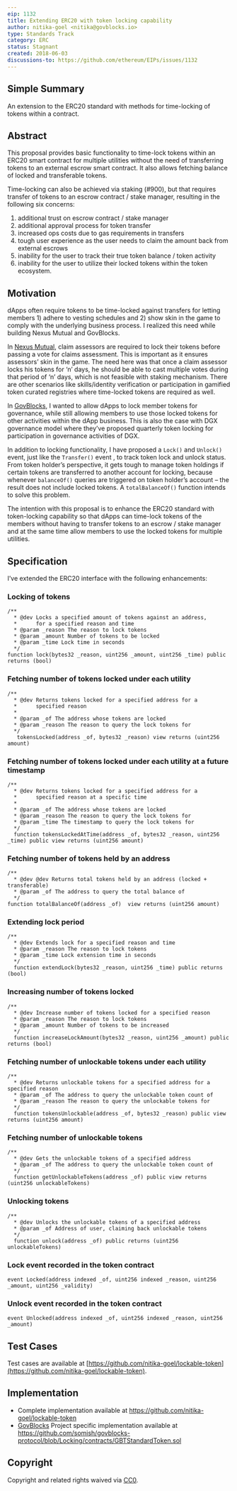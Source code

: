 ```yaml
---
eip: 1132
title: Extending ERC20 with token locking capability
author: nitika-goel <nitika@govblocks.io>
type: Standards Track
category: ERC
status: Stagnant
created: 2018-06-03
discussions-to: https://github.com/ethereum/EIPs/issues/1132
---
```


## Simple Summary

An extension to the ERC20 standard with methods for time-locking of tokens within a contract.

## Abstract

This proposal provides basic functionality to time-lock tokens within an ERC20 smart contract for multiple utilities without the need of transferring tokens to an external escrow smart contract.  It also allows fetching balance of locked and transferable tokens. 

Time-locking can also be achieved via staking (#900), but that requires transfer of tokens to an escrow contract / stake manager, resulting in the following six concerns: 

1. additional trust on escrow contract / stake manager 
2. additional approval process for token transfer
3. increased ops costs due to gas requirements in transfers
4. tough user experience as the user needs to claim the amount back from external escrows 
5. inability for the user to track their true token balance / token activity 
6. inability for the user to utilize their locked tokens within the token ecosystem.

## Motivation

dApps often require tokens to be time-locked against transfers for letting members 1) adhere to vesting schedules and 2) show skin in the game to comply with the underlying business process. I realized this need while building Nexus Mutual and GovBlocks. 

In [Nexus Mutual](https://nexusmutual.io), claim assessors are required to lock their tokens before passing a vote for claims assessment. This is important as it ensures assessors’ skin in the game. The need here was that once a claim assessor locks his tokens for ‘n’ days, he should be able to cast multiple votes during that period of ‘n’ days, which is not feasible with staking mechanism.  There are other scenarios like skills/identity verification or participation in gamified token curated registries where time-locked tokens are required as well. 

In [GovBlocks](https://govblocks.io), I wanted to allow dApps to lock member tokens for governance, while still allowing members to use those locked tokens for other activities within the dApp business. This is also the case with DGX governance model where they’ve proposed quarterly token locking for participation in governance activities of DGX. 

In addition to locking functionality, I have proposed a `Lock()` and `Unlock()` event, just like the `Transfer()` event , to track token lock and unlock status. From token holder’s perspective, it gets tough to manage token holdings if certain tokens are transferred to another account for locking, because whenever `balanceOf()` queries are triggered on token holder’s account – the result does not include locked tokens. A `totalBalanceOf()` function intends to solve this problem.  

The intention with this proposal is to enhance the ERC20 standard with token-locking capability so that dApps can time-lock tokens of the members without having to transfer tokens to an escrow / stake manager and at the same time allow members to use the locked tokens for multiple utilities.

## Specification

I’ve extended the ERC20 interface with the following enhancements:

### Locking of tokens
```solidity
/**
  * @dev Locks a specified amount of tokens against an address,
  *      for a specified reason and time
  * @param _reason The reason to lock tokens
  * @param _amount Number of tokens to be locked
  * @param _time Lock time in seconds
  */
function lock(bytes32 _reason, uint256 _amount, uint256 _time) public returns (bool)
```

### Fetching number of tokens locked under each utility
```solidity
/**
  * @dev Returns tokens locked for a specified address for a
  *      specified reason
  *
  * @param _of The address whose tokens are locked
  * @param _reason The reason to query the lock tokens for
  */
   tokensLocked(address _of, bytes32 _reason) view returns (uint256 amount)
```

### Fetching number of tokens locked under each utility at a future timestamp
```solidity
/**
  * @dev Returns tokens locked for a specified address for a
  *      specified reason at a specific time
  *
  * @param _of The address whose tokens are locked
  * @param _reason The reason to query the lock tokens for
  * @param _time The timestamp to query the lock tokens for
  */
  function tokensLockedAtTime(address _of, bytes32 _reason, uint256 _time) public view returns (uint256 amount)
```

### Fetching number of tokens held by an address
```solidity
/**
  * @dev @dev Returns total tokens held by an address (locked + transferable)
  * @param _of The address to query the total balance of
  */
function totalBalanceOf(address _of)  view returns (uint256 amount)
```

### Extending lock period
```solidity
/**
  * @dev Extends lock for a specified reason and time
  * @param _reason The reason to lock tokens
  * @param _time Lock extension time in seconds
  */
  function extendLock(bytes32 _reason, uint256 _time) public returns (bool)
```

### Increasing number of tokens locked
```solidity
/**
  * @dev Increase number of tokens locked for a specified reason
  * @param _reason The reason to lock tokens
  * @param _amount Number of tokens to be increased
  */
  function increaseLockAmount(bytes32 _reason, uint256 _amount) public returns (bool)
```
### Fetching number of unlockable tokens under each utility
```solidity
/**
  * @dev Returns unlockable tokens for a specified address for a specified reason
  * @param _of The address to query the unlockable token count of
  * @param _reason The reason to query the unlockable tokens for
  */
  function tokensUnlockable(address _of, bytes32 _reason) public view returns (uint256 amount)
 ```    
### Fetching number of unlockable tokens
```solidity
/**
  * @dev Gets the unlockable tokens of a specified address
  * @param _of The address to query the unlockable token count of
  */
  function getUnlockableTokens(address _of) public view returns (uint256 unlockableTokens)
```
### Unlocking tokens
```solidity
/**
  * @dev Unlocks the unlockable tokens of a specified address
  * @param _of Address of user, claiming back unlockable tokens
  */
  function unlock(address _of) public returns (uint256 unlockableTokens)
```

### Lock event recorded in the token contract
`event Locked(address indexed _of, uint256 indexed _reason, uint256 _amount, uint256 _validity)`

### Unlock event recorded in the token contract
`event Unlocked(address indexed _of, uint256 indexed _reason, uint256 _amount)`

## Test Cases

Test cases are available at [https://github.com/nitika-goel/lockable-token](https://github.com/nitika-goel/lockable-token).

## Implementation

- Complete implementation available at https://github.com/nitika-goel/lockable-token
- [GovBlocks](https://govblocks.io) Project specific implementation available at https://github.com/somish/govblocks-protocol/blob/Locking/contracts/GBTStandardToken.sol

## Copyright
Copyright and related rights waived via [CC0](/LICENSE.md).
